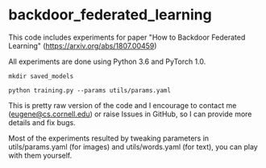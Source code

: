 # backdoor_federated_learning
This code includes experiments for paper "How to Backdoor Federated Learning" (https://arxiv.org/abs/1807.00459)

All experiments are done using Python 3.6 and PyTorch 1.0.

```mkdir saved_models```

```python training.py --params utils/params.yaml```


This is pretty raw version of the code and I encourage to contact me (eugene@cs.cornell.edu) or 
raise Issues in GitHub, so I can provide more details and fix bugs. 

Most of the experiments resulted by tweaking parameters in utils/params.yaml (for images) 
and utils/words.yaml (for text), you can play with them yourself.
